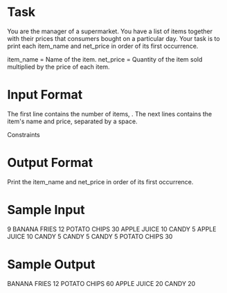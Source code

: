 # Task

You are the manager of a supermarket.
You have a list of  items together with their prices that consumers bought on a particular day.
Your task is to print each item_name and net_price in order of its first occurrence.

item_name = Name of the item.
net_price = Quantity of the item sold multiplied by the price of each item.

# Input Format

The first line contains the number of items, .
The next  lines contains the item's name and price, separated by a space.

Constraints
# Output Format

Print the item_name and net_price in order of its first occurrence.

# Sample Input

9
BANANA FRIES 12
POTATO CHIPS 30
APPLE JUICE 10
CANDY 5
APPLE JUICE 10
CANDY 5
CANDY 5
CANDY 5
POTATO CHIPS 30

# Sample Output

BANANA FRIES 12
POTATO CHIPS 60
APPLE JUICE 20
CANDY 20
